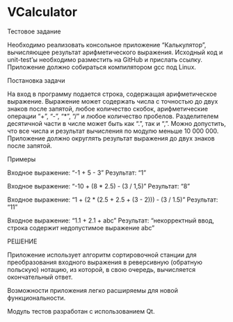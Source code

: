 # VCalculator

Тестовое задание

Необходимо реализовать консольное приложение “Калькулятор”, вычисляющее результат арифметического выражения.
Исходный код и unit-test’ы необходимо разместить на GitHub и прислать ссылку. Приложение должно собираться
компилятором gcc под Linux.

Постановка задачи

На вход в программу подается строка, содержащая арифметическое выражение. Выражение может содержать числа с
точностью до двух знаков после запятой, любое количество скобок, арифметические операции “+”, “-”, “*”, “/”
и любое количество пробелов. Разделителем десятичной части в числе может быть как “.”, так и “,”. Можно
допустить, что все числа и результат вычисления по модулю меньше 10 000 000. Приложение должно округлять
результат выражения до двух знаков после запятой.

Примеры

Входное выражение: “-1 + 5 - 3”
Результат: “1” 

Входное выражение: “-10 + (8 * 2.5) - (3 / 1,5)”
Результат: “8” 

Входное выражение: “1 + (2 * (2.5 + 2.5 + (3 - 2))) - (3 / 1.5)”
Результат: “11”
 
Входное выражение: “1.1 + 2.1 + abc”
Результат: “некорректный ввод, строка содержит недопустимое выражение abc”



РЕШЕНИЕ

Приложение использует алгоритм сортировочной станции для преобразования входного выражения в реверсивную
(обратную польскую) нотацию, из которой, в свою очередь, вычисляется окончательный ответ.

Возможности приложения легко расширяемы для новой функциональности.

Модуль тестов разработан с использованием Qt.